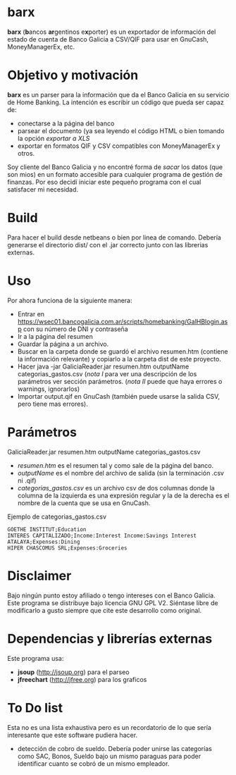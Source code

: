# barx
**barx** (**b**ancos **ar**gentinos e**x**porter) es un exportador de información del estado de cuenta de Banco Galicia a CSV/QIF para usar en GnuCash, MoneyManagerEx, etc.

# Objetivo y motivación
**barx** es un parser para la información que da el Banco Galicia en su servicio de Home Banking.
La intención es escribir un código que pueda ser capaz de: 
- conectarse a la página del banco
- parsear el documento (ya sea leyendo el código HTML o bien tomando la opción *exportar a XLS*
- exportar en formatos QIF y CSV compatibles con MoneyManagerEx y otros. 

Soy cliente del Banco Galicia y no encontré forma de *sacar* los datos (que son mios) en un formato accesible para cualquier programa de gestión de finanzas. 
Por eso decidí iniciar este pequeño programa con el cual satisfacer mi necesidad. 

# Build
Para hacer el build desde netbeans o bien por linea de comando. Debería generarse el directorio dist/ con el .jar correcto junto con las librerias externas.

# Uso 
Por ahora funciona de la siguiente manera: 
- Entrar en https://wsec01.bancogalicia.com.ar/scripts/homebanking/GalHBlogin.asp con su número de DNI y contraseña
- Ir a la página del resumen 
- Guardar la página a un archivo. 
- Buscar en la carpeta donde se guardó el archivo resumen.htm (contiene la información relevante) y copiarlo a la carpeta dist de este proyecto.
- Hacer 
	java -jar GaliciaReader.jar resumen.htm outputName categorias_gastos.csv
(*nota I* para ver una descripción de los parámetros ver sección parámetros.
(*nota II* puede que haya errores o warnings, ignorarlos)
- Importar output.qif en GnuCash (también puede usarse la salida CSV, pero tiene mas errores).

# Parámetros
GaliciaReader.jar resumen.htm outputName categorias_gastos.csv

- *resumen.htm* es el resumen tal y como sale de la página del banco. 
- *outputName* es el nombre del archivo de salida (sin la  terminación .csv ni .qif) 
- *categorias_gastos.csv* es un archivo csv de dos columnas donde la columna de la izquierda es una expresión regular y la de la derecha es el nombre de la cuenta que se usa en GnuCash. 

Ejemplo de categorias_gastos.csv
```
GOETHE INSTITUT;Education
INTERES CAPITALIZADO;Income:Interest Income:Savings Interest
ATALAYA;Expenses:Dining
HIPER CHASCOMUS SRL;Expenses:Groceries
```

# Disclaimer
Bajo ningún punto estoy afiliado o tengo intereses con el Banco Galicia. Este programa se distribuye bajo licencia GNU GPL V2. 
Siéntase libre de modificarlo a gusto siempre que cite este desarrollo como original. 

# Dependencias y librerías externas
Este programa usa: 
- **jsoup** (http://jsoup.org) para el parseo
- **jfreechart** (http://jfree.org) para los graficos

# To Do list
Esta no es una lista exhaustiva pero es un recordatorio de lo que sería interesante que este software pudiera hacer.
- detección de cobro de sueldo. Debería poder unirse las categorías como SAC, Bonos, Sueldo bajo un mismo paraguas para poder identificar cuanto se cobró de un mismo empleador. 
